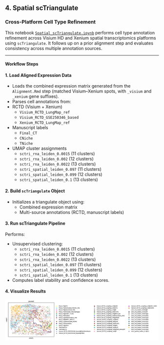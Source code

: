 ## 4. Spatial scTriangulate 
### Cross-Platform Cell Type Refinement
This notebook [`Spatial_scTriangulate.ipynb`](./scTriangulate.ipynb) performs cell type annotation refinement across Visium HD and Xenium spatial transcriptomics platforms using `scTriangulate`. It follows up on a prior alignment step and evaluates consistency across multiple annotation sources.

---
#### Workflow Steps
#### 1. Load Aligned Expression Data
- Loads the combined expression matrix generated from the `Alignment.Rmd` step (matched Visium–Xenium spots, with `_visium` and `_xenium` gene suffixes).
- Parses cell annotations from:
- RCTD (Visium + Xenium)
  * `Visium_RCTD_LungMap_ref`
  * `Visium_RCTD_GSE250346_based`
  * `Xenium_RCTD_LungMap_ref`
- Manuscript labels
  * `Final_CT`
  * `CNiche`
  * `TNiche`
- UMAP cluster assignments
  * `sctri_rna_leiden_0.0015` (11 clusters)
  * `sctri_rna_leiden_0.002` (12 clusters)
  * `sctri_rna_leiden_0.0022` (13 clusters)
  * `sctri_spatial_leiden_0.097` (11 clusters)
  * `sctri_spatial_leiden_0.099` (12 clusters)
  * `sctri_spatial_leiden_0.1` (13 clusters)

#### 2.  Build `scTriangulate` Object
- Initializes a triangulate object using:
  * Combined expression matrix
  * Multi-source annotations (RCTD, manuscript labels)
 
#### 3. Run scTriangulate Pipeline
Performs:
- Unsupervised clustering:
  * `sctri_rna_leiden_0.0015` (11 clusters)
  * `sctri_rna_leiden_0.002` (12 clusters)
  * `sctri_rna_leiden_0.0022` (13 clusters)
  * `sctri_spatial_leiden_0.097` (11 clusters)
  * `sctri_spatial_leiden_0.099` (12 clusters)
  * `sctri_spatial_leiden_0.1` (13 clusters)
- Computes label stability and confidence scores.

#### 4. Visualize Results
<img src="./figures/Spatial_scTriangulate_pruned.png" alt="Overview" width="1000"/>


